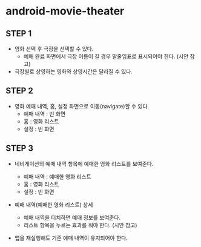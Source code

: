 # android-movie-theater

## STEP 1

- 영화 선택 후 극장을 선택할 수 있다.
    - 예매 완료 화면에서 극장 이름이 길 경우 말줄임표로 표시되어야 한다. (시안 참고)
- 극장별로 상영하는 영화와 상영시간은 달라질 수 있다.

## STEP 2

- 영화 예매 내역, 홈, 설정 화면으로 이동(navigate)할 수 있다.
    - 예매 내역 : 빈 화면
    - 홈 : 영화 리스트
    - 설정 : 빈 화면

## STEP 3

- 네비게이션의 예매 내역 항목에 예매한 영화 리스트를 보여준다.
    - 예매 내역 : 예매한 영화 리스트
    - 홈 : 영화 리스트
    - 설정 : 빈 화면

- 예매 내역(예매한 영화 리스트) 상세
    - 예매 내역을 터치하면 예매 정보를 보여준다.
    - 리스트 항목을 누르는 효과를 줘야 한다. (시안 참고)
- 앱을 재실행해도 기존 예매 내역이 유지되어야 한다.
